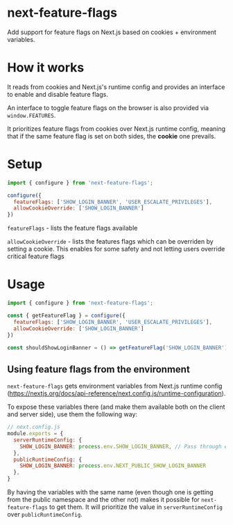 # next-feature-flags

Add support for feature flags on Next.js based on cookies + environment variables.

# How it works

It reads from cookies and Next.js's runtime config and provides an interface to enable and disable feature flags.

An interface to toggle feature flags on the browser is also provided via `window.FEATURES`.

It prioritizes feature flags from cookies over Next.js runtime config, meaning that if the same feature flag is set on both sides, the **cookie** one prevails.

# Setup

```js
import { configure } from 'next-feature-flags';

configure({
  featureFlags: ['SHOW_LOGIN_BANNER', 'USER_ESCALATE_PRIVILEGES'],
  allowCookieOverride: ['SHOW_LOGIN_BANNER']
})
```

`featureFlags` - lists the feature flags available 

`allowCookieOverride` - lists the features flags which can be overriden by setting a cookie. This enables for some safety and not letting users override critical feature flags

# Usage

```js
import { configure } from 'next-feature-flags';

const { getFeatureFlag } = configure({
  featureFlags: ['SHOW_LOGIN_BANNER', 'USER_ESCALATE_PRIVILEGES'],
  allowCookieOverride: ['SHOW_LOGIN_BANNER']
})

const shouldShowLoginBanner = () => getFeatureFlag('SHOW_LOGIN_BANNER')
```


## Using feature flags from the environment

`next-feature-flags` gets environment variables from Next.js runtime config (https://nextjs.org/docs/api-reference/next.config.js/runtime-configuration).

To expose these variables there (and make them available both on the client and server side), use them the following way:

```js
// next.config.js
module.exports = {
  serverRuntimeConfig: {
    SHOW_LOGIN_BANNER: process.env.SHOW_LOGIN_BANNER, // Pass through env variables
  },
  publicRuntimeConfig: {
    SHOW_LOGIN_BANNER: process.env.NEXT_PUBLIC_SHOW_LOGIN_BANNER
  },
}
```

By having the variables with the same name (even though one is getting from the public namespace and the other not) makes it possible for `next-feature-flags` to get them. It will prioritize the value in `serverRuntimeConfig` over `publicRuntimeConfig`.

